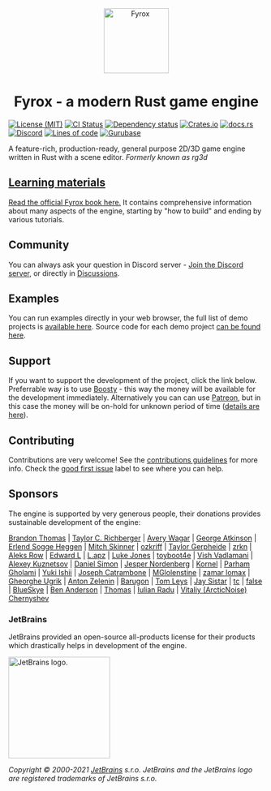 <div align="center">
  <a href="https://fyrox.rs/">
    <img src="pics/logo.png" width="128" height="128" alt="Fyrox" />
  </a>
  <h1>Fyrox - a modern Rust game engine</h1>
</div>

[![License (MIT)](https://img.shields.io/crates/l/fyrox)](https://github.com/FyroxEngine/Fyrox/blob/master/LICENSE.md)
[![CI Status](https://github.com/FyroxEngine/Fyrox/actions/workflows/ci.yml/badge.svg)](https://github.com/FyroxEngine/Fyrox/actions/workflows/ci.yml)
[![Dependency status](https://deps.rs/repo/github/FyroxEngine/Fyrox/status.svg)](https://deps.rs/repo/github/FyroxEngine/Fyrox)
[![Crates.io](https://img.shields.io/crates/v/fyrox)](https://crates.io/crates/fyrox)
[![docs.rs](https://img.shields.io/badge/docs-website-blue)](https://docs.rs/Fyrox/)
[![Discord](https://img.shields.io/discord/756573453561102427)](https://discord.gg/xENF5Uh)
[![Lines of code](https://tokei.rs/b1/github/FyroxEngine/Fyrox)](https://github.com/FyroxEngine/Fyrox)
[![Gurubase](https://img.shields.io/badge/Gurubase-Ask%20Fyrox%20Guru-006BFF)](https://gurubase.io/g/fyrox)

A feature-rich, production-ready, general purpose 2D/3D game engine written in Rust with a scene editor.
_Formerly known as rg3d_

## [Learning materials](https://fyrox-book.github.io/)

[Read the official Fyrox book here.](https://fyrox-book.github.io/) It contains comprehensive information about many aspects of the engine, starting
by "how to build" and ending by various tutorials.

## Community

You can always ask your question in Discord server - [Join the Discord server](https://discord.gg/xENF5Uh), or directly in 
[Discussions](https://github.com/FyroxEngine/Fyrox/discussions).

## Examples

You can run examples directly in your web browser, the full list of demo projects is [available here](https://fyrox.rs/examples.html).
Source code for each demo project [can be found here](https://github.com/FyroxEngine/Fyrox-demo-projects).

## Support

If you want to support the development of the project, click the link below. Preferrable way is to use [Boosty](https://boosty.to/fyrox) - this way the money
will be available for the development immediately. Alternatively you can can use [Patreon](https://www.patreon.com/mrdimas), but in this case the money will
be on-hold for unknown period of time ([details are here](https://github.com/FyroxEngine/Fyrox/issues/363)).

## Contributing

Contributions are very welcome! See the [contributions guidelines](CONTRIBUTING.md) for more info. Check the [good first issue](https://github.com/FyroxEngine/Fyrox/issues?q=is%3Aissue+is%3Aopen+label%3A%22good+first+issue%22) label to 
see where you can help.

## Sponsors

The engine is supported by very generous people, their donations provides sustainable development of the engine:

[Brandon Thomas](https://www.patreon.com/user?u=34951681) | [Taylor C. Richberger](https://www.patreon.com/user/creators?u=60141723) | [Avery Wagar](https://www.patreon.com/user?u=41863848) |
[George Atkinson](https://www.patreon.com/user?u=61771027) | [Erlend Sogge Heggen](https://www.patreon.com/amethystengine/creators) | [Mitch Skinner](https://www.patreon.com/user/creators?u=60141723) | [ozkriff](https://www.patreon.com/ozkriff) | [Taylor Gerpheide](https://www.patreon.com/user/creators?u=32274918) |
[zrkn](https://www.patreon.com/user/creators?u=23413376) | [Aleks Row](https://www.patreon.com/user/creators?u=51907853) | [Edward L](https://www.patreon.com/user/creators?u=53507198) | [L.apz](https://www.patreon.com/user/creators?u=5448832) | [Luke Jones](https://www.patreon.com/flukejones) | [toyboot4e](https://www.patreon.com/user/creators?u=53758973) | [Vish Vadlamani](https://www.patreon.com/user/creators?u=42768509) |
[Alexey Kuznetsov](https://www.patreon.com/user?u=39375025) | [Daniel Simon](https://www.patreon.com/user/creators?u=43754885) | [Jesper Nordenberg](https://www.patreon.com/jesnor) | [Kornel](https://www.patreon.com/user?u=59867) | [Parham Gholami](https://www.patreon.com/user?u=33009238) | [Yuki Ishii](https://www.patreon.com/user/creators?u=9564103) |
[Joseph Catrambone](https://www.patreon.com/user?u=4738580) | [MGlolenstine](https://github.com/MGlolenstine) | [zamar lomax](https://www.patreon.com/user?u=65928523) | [Gheorghe Ugrik](https://www.patreon.com/user?u=54846813) |
[Anton Zelenin](https://www.patreon.com/user?u=62378966) | [Barugon](https://www.patreon.com/user?u=11344465) | [Tom Leys](https://www.patreon.com/user?u=222856) | [Jay Sistar](https://www.patreon.com/user?u=284041) | [tc](https://www.patreon.com/user?u=11268466) | [false](https://www.patreon.com/user?u=713537) | [BlueSkye](https://www.patreon.com/EmotionalSnow) |
[Ben Anderson](https://www.patreon.com/user/creators?u=14436239) | [Thomas](https://www.patreon.com/user?u=317826) | [Iulian Radu](https://www.patreon.com/user?u=8698230) | [Vitaliy (ArcticNoise) Chernyshev](https://www.patreon.com/user?u=2601918)

### JetBrains

JetBrains provided an open-source all-products license for their products which drastically helps in development of the engine.

<img src="https://resources.jetbrains.com/storage/products/company/brand/logos/jb_beam.png" alt="JetBrains logo." width="200" height="200">

_Copyright © 2000-2021 [JetBrains](https://jb.gg/OpenSource) s.r.o. JetBrains and the JetBrains logo are registered trademarks of JetBrains s.r.o._
